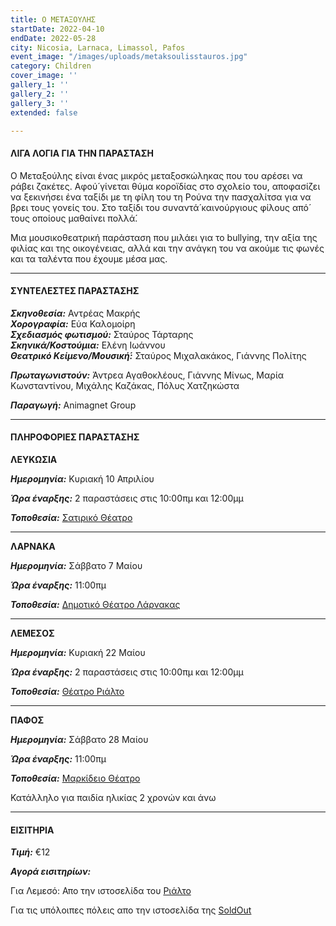 ```yaml
---
title: Ο ΜΕΤΑΞΟΥΛΗΣ
startDate: 2022-04-10
endDate: 2022-05-28
city: Nicosia, Larnaca, Limassol, Pafos
event_image: "/images/uploads/metaksoulisstauros.jpg"
category: Children
cover_image: ''
gallery_1: ''
gallery_2: ''
gallery_3: ''
extended: false

---
```

#### ΛΙΓΑ ΛΟΓΙΑ ΓΙΑ ΤΗΝ ΠΑΡΑΣΤΑΣΗ

Ο Μεταξούλης είναι ένας μικρός μεταξοσκώληκας που του αρέσει να ράβει ζακέτες. Αφού́ γίνεται θύμα κοροϊδίας στο σχολείο του, αποφασίζει να ξεκινήσει ένα ταξίδι με τη φίλη του τη Ρούνα την πασχαλίτσα για να βρει τους γονείς του. Στο ταξίδι του συναντά́ καινούργιους φίλους από́ τους οποίους μαθαίνει πολλά́.

Μια μουσικοθεατρική παράσταση που μιλάει για το bullying, την αξία της φιλίας και της οικογένειας, αλλά και την ανάγκη του να ακούμε τις φωνές και τα ταλέντα που έχουμε μέσα μας.

***

#### ΣΥΝΤΕΛΕΣΤΕΣ ΠΑΡΑΣΤΑΣΗΣ

**_Σκηνοθεσία:_** Αντρέας Μακρής  
**_Χορογραφία:_** Εύα Καλομοίρη  
**_Σχεδιασμός φωτισμού:_** Σταύρος Τάρταρης  
**_Σκηνικά/Κοστούμια:_** Ελένη Ιωάννου  
**_Θεατρικό Κείμενο/Μουσική́:_** Σταύρος Μιχαλακάκος, Γιάννης Πολίτης

**_Πρωταγωνιστούν:_** Άντρεα Αγαθοκλέους, Γιάννης Μίνως, Μαρία Κωνσταντίνου, Μιχάλης Καζάκας, Πόλυς Χατζηκώστα

**_Παραγωγή:_** Animagnet Group

***

#### ΠΛΗΡΟΦΟΡΙΕΣ ΠΑΡΑΣΤΑΣΗΣ

**ΛΕΥΚΩΣΙΑ**

**_Ημερομηνία:_** Κυριακή 10 Απριλίου

**_Ώρα έναρξης:_** 2 παραστάσεις στις 10:00πμ και 12:00μμ

**_Τοποθεσία:_** [Σατιρικό Θέατρο](https://www.google.com/maps/place/%CE%A3%CE%B1%CF%84%CE%B9%CF%81%CE%B9%CE%BA%CF%8C+%CE%98%CE%AD%CE%B1%CF%84%CF%81%CE%BF,+Morphou,+Nicosia,+Cyprus/@35.1623159,33.3830195,16.22z/data=!4m5!3m4!1s0x14de177a38c768cb:0x621da5c5d96b3ed4!8m2!3d35.1630734!4d33.3865709 "Σατιρικό Θέατρο")

***

**ΛΑΡΝΑΚΑ**

**_Ημερομηνία:_** Σάββατο 7 Μαίου

**_Ώρα έναρξης:_** 11:00πμ

**_Τοποθεσία:_** [Δημοτικό Θέατρο Λάρνακας](https://www.google.com/maps/place/%CE%94%CE%B7%CE%BC%CE%BF%CF%84%CE%B9%CE%BA%CE%BF+%CE%98%CE%B5%CE%B1%CF%84%CF%81%CE%BF+%CE%9B%CE%B1%CF%81%CE%BD%CE%B1%CE%BA%CE%B1%CF%82/@34.9160535,33.6242074,17z/data=!3m1!4b1!4m5!3m4!1s0x14e08357d0583743:0x9596f1dd1e03bce6!8m2!3d34.9160535!4d33.6263961 "https://www.google.com/maps/place/%CE%94%CE%B7%CE%BC%CE%BF%CF%84%CE%B9%CE%BA%CE%BF+%CE%98%CE%B5%CE%B1%CF%84%CF%81%CE%BF+%CE%9B%CE%B1%CF%81%CE%BD%CE%B1%CE%BA%CE%B1%CF%82/@34.9160535,33.6242074,17z/data=!3m1!4b1!4m5!3m4!1s0x14e08357d0583743:0x9596f1dd1e03bce6!8m2!3d34.9160535!4d33.6263961")

***

**ΛΕΜΕΣΟΣ**

**_Ημερομηνία:_** Κυριακή 22 Μαίου

**_Ώρα έναρξης:_** 2 παραστάσεις στις 10:00πμ και 12:00μμ

**_Τοποθεσία:_** [Θέατρο Ριάλτο](https://www.google.com/maps/place/Rialto+Theatre/@34.6798494,33.0444744,18z/data=!4m5!3m4!1s0x14e7331ab1ec9197:0xdf6e42bed1d077b1!8m2!3d34.6797568!4d33.0455527 "https://www.google.com/maps/place/Rialto+Theatre/@34.6798494,33.0444744,18z/data=!4m5!3m4!1s0x14e7331ab1ec9197:0xdf6e42bed1d077b1!8m2!3d34.6797568!4d33.0455527")

***

**ΠΑΦΟΣ**

**_Ημερομηνία:_** Σάββατο 28 Μαίου

**_Ώρα έναρξης:_** 11:00πμ

**_Τοποθεσία:_** [Μαρκίδειο Θέατρο](https://www.google.com/maps/place/Markideio+Theatre/@34.7781598,32.4210447,17z/data=!3m1!4b1!4m5!3m4!1s0x14e706f5450bd66d:0x68a598c2c5136439!8m2!3d34.7781101!4d32.4232146 "https://www.google.com/maps/place/Markideio+Theatre/@34.7781598,32.4210447,17z/data=!3m1!4b1!4m5!3m4!1s0x14e706f5450bd66d:0x68a598c2c5136439!8m2!3d34.7781101!4d32.4232146")

Κατάλληλο για παιδία ηλικίας 2 χρονών και άνω

***

#### ΕΙΣΙΤΗΡΙΑ

**_Τιμή:_** €12

**_Αγορά εισιτηρίων:_**

Για Λεμεσό: Απο την ιστοσελίδα του [Ριάλτο](https://rialto.interticket.com/program/metaksoulisstauros-mikhalakakos-giannis-politis-2511 "https://rialto.interticket.com/program/metaksoulisstauros-mikhalakakos-giannis-politis-2511")

Για τις υπόλοιπες πόλεις απο την ιστοσελίδα της [SoldOut](https://www.soldoutticketbox.com/en/home "https://www.soldoutticketbox.com/en/home")